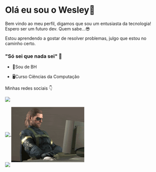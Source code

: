 



# Olá eu sou o Wesley👋

Bem vindo ao meu perfil, digamos que sou um entusiasta da tecnologia! Espero ser um futuro dev. Quem sabe...😎

Estou aprendendo a gostar de resolver problemas, julgo que estou no caminho certo. 


### "Só sei que nada sei" 🤔

- 📍Sou de BH

- 🖥️Curso Ciências da Computação

Minhas redes sociais 👇

<a href="https://www.instagram.com/wesleyspilar/" target="_blank"><img src="https://img.shields.io/badge/-Instagram-%23E4405F?style=for-the-badge&logo=instagram&logoColor=white" target="_blank">
<div>
<a href="https://github.com/wesley-filipe">
    <img height="180em"   align="center" src="https://github-readme-stats.vercel.app/api?username=wesley-filipe&theme=dracula"/>
  <img height="180em"   align="center" src="https://github.com/Wesley-Filipe/Wesley-Filipe/blob/8586fa59aaf0ada4f0a6bb04aabcd9ce5fe73c97/1D6j.gif"/>
   
  
 <br>
<div  align="center"> 
</div>
    <img src = "<img src = "https://github.com/Game-Quiz/Documentacao/blob/main/fundo-questionario-com-itens-em-design-plano_23-2147599082.jpg "  width = "400px"  /> </div> 
